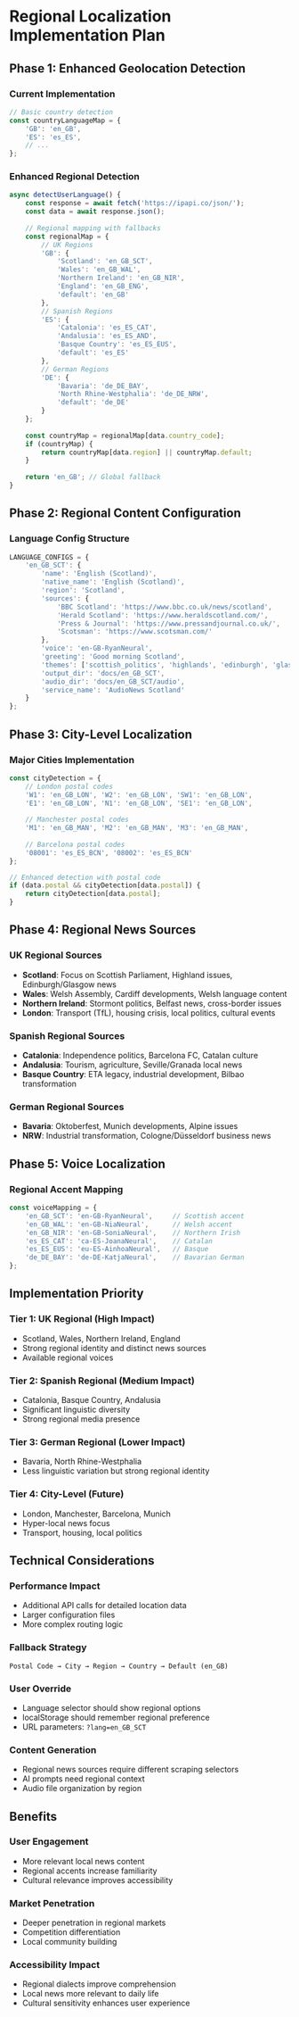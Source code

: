 # Regional Localization Implementation Plan

## Phase 1: Enhanced Geolocation Detection

### Current Implementation
```javascript
// Basic country detection
const countryLanguageMap = {
    'GB': 'en_GB',
    'ES': 'es_ES',
    // ...
};
```

### Enhanced Regional Detection
```javascript
async detectUserLanguage() {
    const response = await fetch('https://ipapi.co/json/');
    const data = await response.json();
    
    // Regional mapping with fallbacks
    const regionalMap = {
        // UK Regions
        'GB': {
            'Scotland': 'en_GB_SCT',
            'Wales': 'en_GB_WAL', 
            'Northern Ireland': 'en_GB_NIR',
            'England': 'en_GB_ENG',
            'default': 'en_GB'
        },
        // Spanish Regions
        'ES': {
            'Catalonia': 'es_ES_CAT',
            'Andalusia': 'es_ES_AND',
            'Basque Country': 'es_ES_EUS',
            'default': 'es_ES'
        },
        // German Regions
        'DE': {
            'Bavaria': 'de_DE_BAY',
            'North Rhine-Westphalia': 'de_DE_NRW',
            'default': 'de_DE'
        }
    };
    
    const countryMap = regionalMap[data.country_code];
    if (countryMap) {
        return countryMap[data.region] || countryMap.default;
    }
    
    return 'en_GB'; // Global fallback
}
```

## Phase 2: Regional Content Configuration

### Language Config Structure
```javascript
LANGUAGE_CONFIGS = {
    'en_GB_SCT': {
        'name': 'English (Scotland)',
        'native_name': 'English (Scotland)',
        'region': 'Scotland',
        'sources': {
            'BBC Scotland': 'https://www.bbc.co.uk/news/scotland',
            'Herald Scotland': 'https://www.heraldscotland.com/',
            'Press & Journal': 'https://www.pressandjournal.co.uk/',
            'Scotsman': 'https://www.scotsman.com/'
        },
        'voice': 'en-GB-RyanNeural',
        'greeting': 'Good morning Scotland',
        'themes': ['scottish_politics', 'highlands', 'edinburgh', 'glasgow', 'economy'],
        'output_dir': 'docs/en_GB_SCT',
        'audio_dir': 'docs/en_GB_SCT/audio',
        'service_name': 'AudioNews Scotland'
    }
};
```

## Phase 3: City-Level Localization

### Major Cities Implementation
```javascript
const cityDetection = {
    // London postal codes
    'W1': 'en_GB_LON', 'W2': 'en_GB_LON', 'SW1': 'en_GB_LON',
    'E1': 'en_GB_LON', 'N1': 'en_GB_LON', 'SE1': 'en_GB_LON',
    
    // Manchester postal codes  
    'M1': 'en_GB_MAN', 'M2': 'en_GB_MAN', 'M3': 'en_GB_MAN',
    
    // Barcelona postal codes
    '08001': 'es_ES_BCN', '08002': 'es_ES_BCN'
};

// Enhanced detection with postal code
if (data.postal && cityDetection[data.postal]) {
    return cityDetection[data.postal];
}
```

## Phase 4: Regional News Sources

### UK Regional Sources
- **Scotland**: Focus on Scottish Parliament, Highland issues, Edinburgh/Glasgow news
- **Wales**: Welsh Assembly, Cardiff developments, Welsh language content
- **Northern Ireland**: Stormont politics, Belfast news, cross-border issues
- **London**: Transport (TfL), housing crisis, local politics, cultural events

### Spanish Regional Sources  
- **Catalonia**: Independence politics, Barcelona FC, Catalan culture
- **Andalusia**: Tourism, agriculture, Seville/Granada local news
- **Basque Country**: ETA legacy, industrial development, Bilbao transformation

### German Regional Sources
- **Bavaria**: Oktoberfest, Munich developments, Alpine issues
- **NRW**: Industrial transformation, Cologne/Düsseldorf business news

## Phase 5: Voice Localization

### Regional Accent Mapping
```javascript
const voiceMapping = {
    'en_GB_SCT': 'en-GB-RyanNeural',     // Scottish accent
    'en_GB_WAL': 'en-GB-NiaNeural',      // Welsh accent  
    'en_GB_NIR': 'en-GB-SoniaNeural',    // Northern Irish
    'es_ES_CAT': 'ca-ES-JoanaNeural',    // Catalan
    'es_ES_EUS': 'eu-ES-AinhoaNeural',   // Basque
    'de_DE_BAY': 'de-DE-KatjaNeural',    // Bavarian German
};
```

## Implementation Priority

### Tier 1: UK Regional (High Impact)
- Scotland, Wales, Northern Ireland, England
- Strong regional identity and distinct news sources
- Available regional voices

### Tier 2: Spanish Regional (Medium Impact)  
- Catalonia, Basque Country, Andalusia
- Significant linguistic diversity
- Strong regional media presence

### Tier 3: German Regional (Lower Impact)
- Bavaria, North Rhine-Westphalia
- Less linguistic variation but strong regional identity

### Tier 4: City-Level (Future)
- London, Manchester, Barcelona, Munich
- Hyper-local news focus
- Transport, housing, local politics

## Technical Considerations

### Performance Impact
- Additional API calls for detailed location data
- Larger configuration files
- More complex routing logic

### Fallback Strategy
```
Postal Code → City → Region → Country → Default (en_GB)
```

### User Override
- Language selector should show regional options
- localStorage should remember regional preference
- URL parameters: `?lang=en_GB_SCT`

### Content Generation
- Regional news sources require different scraping selectors
- AI prompts need regional context
- Audio file organization by region

## Benefits

### User Engagement
- More relevant local news content
- Regional accents increase familiarity
- Cultural relevance improves accessibility

### Market Penetration
- Deeper penetration in regional markets
- Competition differentiation
- Local community building

### Accessibility Impact
- Regional dialects improve comprehension
- Local news more relevant to daily life
- Cultural sensitivity enhances user experience
